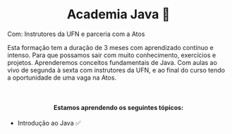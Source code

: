 <h1 align=center> Academia Java 🚀 </h1>

Com: Instrutores da UFN e parceria com a Atos

Esta formação tem a duração de 3 meses com aprendizado contínuo e intenso. Para que possamos sair com muito conhecimento, exercícios e projetos. Aprenderemos conceitos fundamentais de Java. Com aulas ao vivo de segunda à sexta com instrutores da UFN, e ao final do curso tendo a oportunidade de uma vaga na Atos.

<br>
<h4 align=center> Estamos aprendendo os seguintes tópicos: </h4>

- Introdução ao Java ✅
